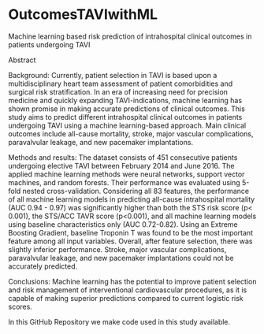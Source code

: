 # OutcomesTAVIwithML
Machine learning based risk prediction of intrahospital clinical outcomes in patients undergoing TAVI

Abstract

Background: Currently, patient selection in TAVI is based upon a multidisciplinary heart team assessment of patient comorbidities and surgical risk stratification. In an era of increasing need for precision medicine and quickly expanding TAVI-indications, machine learning has shown promise in making accurate predictions of clinical outcomes. This study aims to predict different intrahospital clinical outcomes in patients undergoing TAVI using a machine learning-based approach. Main clinical outcomes include all-cause mortality, stroke, major vascular complications, paravalvular leakage, and new pacemaker implantations. 

Methods and results: The dataset consists of 451 consecutive patients undergoing elective TAVI between February 2014 and June 2016. The applied machine learning methods were neural networks, support vector machines, and random forests. Their performance was evaluated using 5-fold nested cross-validation. Considering all 83 features, the performance of all machine learning models in predicting all-cause intrahospital mortality (AUC 0.94 - 0.97) was significantly higher than both the STS risk score (p< 0.001), the STS/ACC TAVR score (p<0.001), and all machine learning models using baseline characteristics only (AUC 0.72-0.82). Using an Extreme Boosting Gradient, baseline Troponin T was found to be the most important feature among all input variables. Overall, after feature selection, there was slightly inferior performance. Stroke, major vascular complications, paravalvular leakage, and new pacemaker implantations could not be accurately predicted. 

Conclusions: Machine learning has the potential to improve patient selection and risk management of interventional cardiovascular procedures, as it is capable of making superior predictions compared to current logistic risk scores. 

In this GitHub Repository we make code used in this study available.

